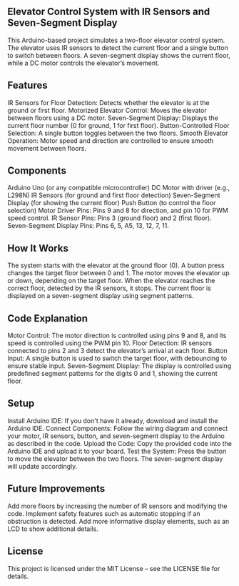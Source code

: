 
## Elevator Control System with IR Sensors and Seven-Segment Display
This Arduino-based project simulates a two-floor elevator control system. The elevator uses IR sensors to detect the current floor and a single button to switch between floors. A seven-segment display shows the current floor, while a DC motor controls the elevator’s movement.

## Features
IR Sensors for Floor Detection: Detects whether the elevator is at the ground or first floor.
Motorized Elevator Control: Moves the elevator between floors using a DC motor.
Seven-Segment Display: Displays the current floor number (0 for ground, 1 for first floor).
Button-Controlled Floor Selection: A single button toggles between the two floors.
Smooth Elevator Operation: Motor speed and direction are controlled to ensure smooth movement between floors.
## Components
Arduino Uno (or any compatible microcontroller)
DC Motor with driver (e.g., L298N)
IR Sensors (for ground and first floor detection)
Seven-Segment Display (for showing the current floor)
Push Button (to control the floor selection)
Motor Driver Pins: Pins 9 and 8 for direction, and pin 10 for PWM speed control.
IR Sensor Pins: Pins 3 (ground floor) and 2 (first floor).
Seven-Segment Display Pins: Pins 6, 5, A5, 13, 12, 7, 11.
## How It Works
The system starts with the elevator at the ground floor (0).
A button press changes the target floor between 0 and 1.
The motor moves the elevator up or down, depending on the target floor.
When the elevator reaches the correct floor, detected by the IR sensors, it stops.
The current floor is displayed on a seven-segment display using segment patterns.
## Code Explanation
Motor Control: The motor direction is controlled using pins 9 and 8, and its speed is controlled using the PWM pin 10.
Floor Detection: IR sensors connected to pins 2 and 3 detect the elevator’s arrival at each floor.
Button Input: A single button is used to switch the target floor, with debouncing to ensure stable input.
Seven-Segment Display: The display is controlled using predefined segment patterns for the digits 0 and 1, showing the current floor.
## Setup
Install Arduino IDE: If you don't have it already, download and install the Arduino IDE.
Connect Components: Follow the wiring diagram and connect your motor, IR sensors, button, and seven-segment display to the Arduino as described in the code.
Upload the Code: Copy the provided code into the Arduino IDE and upload it to your board.
Test the System: Press the button to move the elevator between the two floors. The seven-segment display will update accordingly.
## Future Improvements
Add more floors by increasing the number of IR sensors and modifying the code.
Implement safety features such as automatic stopping if an obstruction is detected.
Add more informative display elements, such as an LCD to show additional details.
## License
This project is licensed under the MIT License – see the LICENSE file for details.
